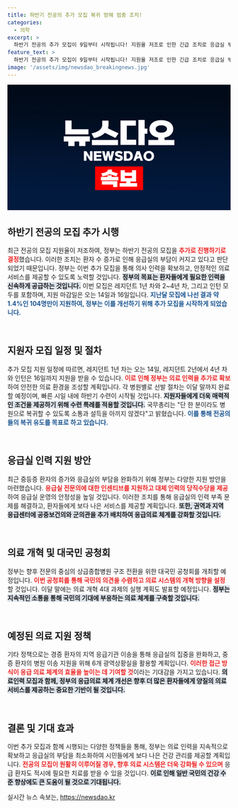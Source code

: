 ```yaml
---
title: 하반기 전공의 추가 모집 복귀 방해 엄중 조치!
categories:
  - 의학
excerpt: >
  하반기 전공의 추가 모집이 9일부터 시작됩니다! 지원율 저조로 인한 긴급 조치로 응급실 부담을 줄이기 위해 정부가 발 빠르게 나섰습니다. 자세한 소식이 궁금하다면 클릭하세요!
feature_text: >
  하반기 전공의 추가 모집이 9일부터 시작됩니다! 지원율 저조로 인한 긴급 조치로 응급실 부담을 줄이기 위해 정부가 발 빠르게 나섰습니다. 자세한 소식이 궁금하다면 클릭하세요!
image: '/assets/img/newsdao_breakingnews.jpg'
---
```


<p><img src="/assets/img/newsdao_breakingnews.jpg" alt="cryptoinkorea 속보" /></p>

<h2 data-ke-size="size26">하반기 전공의 모집 추가 시행</h2>

<p data-ke-size="size16">최근 전공의 모집 지원율이 저조하여, 정부는 하반기 전공의 모집을 <b><span style="color: #ee2323;">추가로 진행하기로 결정</span></b>했습니다. 이러한 조치는 환자 수 증가로 인해 응급실의 부담이 커지고 있다고 판단되었기 때문입니다. 정부는 이번 추가 모집을 통해 의사 인력을 확보하고, 안정적인 의료 서비스를 제공할 수 있도록 노력할 것입니다. <b><span style="background-color: #21538527;">정부의 목표는 환자들에게 필요한 인력을 신속하게 공급하는 것입니다.</span></b> 이번 모집은 레지던트 1년 차와 2~4년 차, 그리고 인턴 모두를 포함하며, 지원 마감일은 오는 14일과 16일입니다. <b><span style="color: #1a5490;">지난달 모집에 나선 결과 약 1.4%인 104명만이 지원하여, 정부는 이를 개선하기 위해 추가 모집을 시작하게 되었습니다.</span></b></p>

<p data-ke-size="size16">&nbsp;</p>

<h2 data-ke-size="size26">지원자 모집 일정 및 절차</h2>

<p data-ke-size="size16">추가 모집 지원 일정에 따르면, 레지던트 1년 차는 오는 14일, 레지던트 2년에서 4년 차와 인턴은 16일까지 지원을 받을 수 있습니다. <b><span style="color: #ee2323;">이로 인해 정부는 의료 인력을 추가로 확보</span></b>하여 안전한 의료 환경을 조성할 계획입니다. 각 병원별로 선발 절차는 이달 말까지 완료할 예정이며, 빠른 시일 내에 하반기 수련이 시작될 것입니다. <b><span style="background-color: #21538527;">지원자들에게 더욱 매력적인 조건을 제공하기 위해 수련 특례를 적용할 것입니다.</span></b> 국무총리는 "단 한 분이라도 병원으로 복귀할 수 있도록 소통과 설득을 아끼지 않겠다"고 밝혔습니다. <b><span style="color: #1a5490;">이를 통해 전공의들의 복귀 유도를 목표로 하고 있습니다.</span></b></p>

<p data-ke-size="size16">&nbsp;</p>

<h2 data-ke-size="size26">응급실 인력 지원 방안</h2>

<p data-ke-size="size16">최근 중등증 환자의 증가와 응급실의 부담을 완화하기 위해 정부는 다양한 지원 방안을 마련했습니다. <b><span style="color: #ee2323;">응급실 전문의에 대한 인센티브를 지원하고 대체 인력의 당직수당을 제공</span></b>하여 응급실 운영의 안정성을 높일 것입니다. 이러한 조치를 통해 응급실의 인력 부족 문제를 해결하고, 환자들에게 보다 나은 서비스를 제공할 계획입니다. <b><span style="background-color: #21538527;">또한, 권역과 지역 응급센터에 공중보건의와 군의관을 추가 배치하여 응급의료 체계를 강화할 것입니다.</span></b></p>

<p data-ke-size="size16">&nbsp;</p>

<h2 data-ke-size="size26">의료 개혁 및 대국민 공청회</h2>

<p data-ke-size="size16">정부는 향후 전문의 중심의 상급종합병원 구조 전환을 위한 대국민 공청회를 개최할 예정입니다. <b><span style="color: #ee2323;">이번 공청회를 통해 국민의 의견을 수렴하고 의료 시스템의 개혁 방향을 설정</span></b>할 것입니다. 이달 말에는 의료 개혁 4대 과제의 실행 계획도 발표할 예정입니다. <b><span style="background-color: #21538527;">정부는 지속적인 소통을 통해 국민의 기대에 부응하는 의료 체계를 구축할 것입니다.</span></b></p>

<p data-ke-size="size16">&nbsp;</p>

<h2 data-ke-size="size26">예정된 의료 지원 정책</h2>

<p data-ke-size="size16">기타 정책으로는 경증 환자의 지역 응급기관 이송을 통해 응급실의 집중을 완화하고, 중증 환자의 병원 이송 지원을 위해 6개 광역상황실을 활용할 계획입니다. <b><span style="color: #ee2323;">이러한 접근 방식이 응급 의료 체계의 효율을 높이는 데 기여할 것</span></b>이라는 기대감을 가지고 있습니다. <b><span style="background-color: #21538527;">의료인력 모집과 함께, 정부의 응급의료 체계 개선은 향후 더 많은 환자들에게 양질의 의료 서비스를 제공하는 중요한 기반이 될 것입니다.</span></b></p>

<p data-ke-size="size16">&nbsp;</p>

<h2 data-ke-size="size26">결론 및 기대 효과</h2>

<p data-ke-size="size16">이번 추가 모집과 함께 시행되는 다양한 정책들을 통해, 정부는 의료 인력을 지속적으로 확보하고 응급실의 부담을 최소화하여 시민들에게 보다 나은 건강 관리를 제공할 계획입니다. <b><span style="color: #ee2323;">전공의 모집이 원활히 이루어질 경우, 향후 의료 시스템은 더욱 강화될 수 있으며</span></b> 응급 환자도 적시에 필요한 치료를 받을 수 있을 것입니다. <b><span style="background-color: #21538527;">이로 인해 일반 국민의 건강 수준 향상에도 큰 도움이 될 것으로 기대됩니다.</span></b></p>
실시간 뉴스 속보는, <a href="https://newsdao.kr" rel="dofollow">https://newsdao.kr</a>


